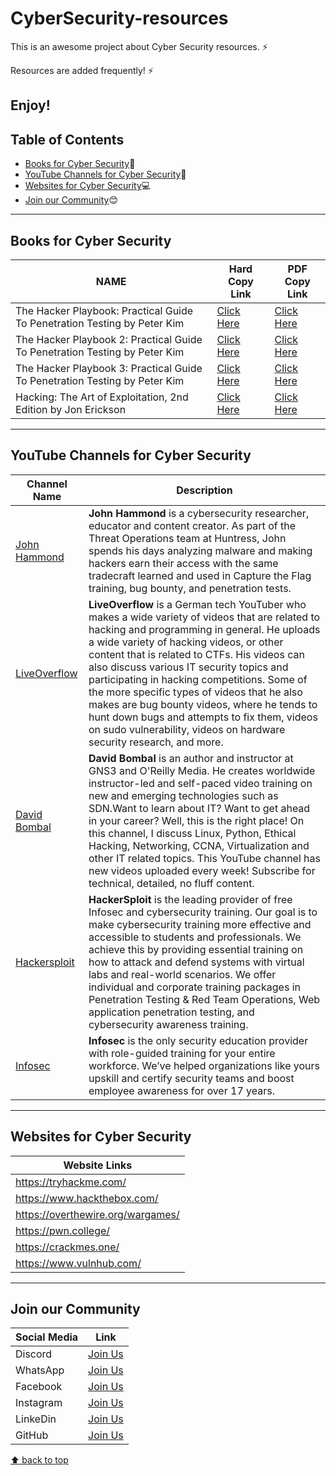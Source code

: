 # CyberSecurity-resources
This is an awesome project about Cyber Security resources. ⚡

Resources are added frequently! ⚡

Enjoy!
---
## Table of Contents
- [Books for Cyber Security](#books-for-Cyber-security):blue_book:
- [YouTube Channels for Cyber Security](#youtube-channels-for-cyber-security):incoming_envelope:
- [Websites for Cyber Security](#websites-for-cyber-security):computer:
- [Join our Community](#join-our-community):blush:
---
## Books for Cyber Security
| NAME | Hard Copy Link | PDF Copy Link |
| ---- | -------------- | ------------- |
| The Hacker Playbook: Practical Guide To Penetration Testing by Peter Kim | [Click Here](https://amzn.eu/d/58cyVTx) | [Click Here](https://drive.google.com/file/d/1JcIYiqPrZC_UNPPXEBFprekv-k5jdB4m/view?usp=share_link) |
| The Hacker Playbook 2: Practical Guide To Penetration Testing by Peter Kim | [Click Here](https://amzn.eu/d/3ySS0e1) | [Click Here](https://drive.google.com/file/d/10UwYs1ZyORa_isqP2fpWXyXor89KsTyH/view?usp=share_link) |
| The Hacker Playbook 3: Practical Guide To Penetration Testing by Peter Kim | [Click Here](https://amzn.eu/d/eYJSUP2) | [Click Here](https://drive.google.com/file/d/1eycAH_R8NHyujGI7rZJUbYNI_2Hejqvm/view?usp=share_link) |
| Hacking: The Art of Exploitation, 2nd Edition by Jon Erickson | [Click Here](https://amzn.eu/d/3nOG1vw) | [Click Here](https://drive.google.com/file/d/1S9yC6TvibWqeaAIq3jDZ74VnWgcWHK6l/view?usp=share_link) |
---
## YouTube Channels for Cyber Security
| Channel Name | Description |
| ------------ | ----------- |
| [John Hammond](https://www.youtube.com/@_JohnHammond/videos) | **John Hammond** is a cybersecurity researcher, educator and content creator. As part of the Threat Operations team at Huntress, John spends his days analyzing malware and making hackers earn their access with the same tradecraft learned and used in Capture the Flag training, bug bounty, and penetration tests. |
| [LiveOverflow](https://www.youtube.com/@LiveOverflow/videos) | **LiveOverflow** is a German tech YouTuber who makes a wide variety of videos that are related to hacking and programming in general. He uploads a wide variety of hacking videos, or other content that is related to CTFs. His videos can also discuss various IT security topics and participating in hacking competitions. Some of the more specific types of videos that he also makes are bug bounty videos, where he tends to hunt down bugs and attempts to fix them, videos on sudo vulnerability, videos on hardware security research, and more. |
| [David Bombal](https://www.youtube.com/@davidbombal/videos) | **David Bombal** is an author and instructor at GNS3 and O'Reilly Media. He creates worldwide instructor-led and self-paced video training on new and emerging technologies such as SDN.Want to learn about IT? Want to get ahead in your career?  Well, this is the right place! On this channel, I discuss Linux, Python, Ethical Hacking, Networking, CCNA, Virtualization and other IT related topics. This YouTube channel has new videos uploaded every week! Subscribe for technical, detailed, no fluff content. |
| [Hackersploit](https://www.youtube.com/@HackerSploit/videos) | **HackerSploit** is the leading provider of free Infosec and cybersecurity training. Our goal is to make cybersecurity training more effective and accessible to students and professionals. We achieve this by providing essential training on how to attack and defend systems with virtual labs and real-world scenarios. We offer individual and corporate training packages in Penetration Testing & Red Team Operations, Web application penetration testing, and cybersecurity awareness training. |
| [Infosec](https://www.youtube.com/@InfosecEdu/videos) | **Infosec** is the only security education provider with role-guided training for your entire workforce. We’ve helped organizations like yours upskill and certify security teams and boost employee awareness for over 17 years. |
---
## Websites for Cyber Security
| Website Links |
| ------------- |
| https://tryhackme.com/ |
| https://www.hackthebox.com/ |
| https://overthewire.org/wargames/ |
| https://pwn.college/ |
| https://crackmes.one/ |
| https://www.vulnhub.com/ |
---
## Join our Community
| Social Media | Link |
| ------------ | ---- |
| Discord | [Join Us](https://discord.gg/j2cMDF6Dtx) |
| WhatsApp | [Join Us](https://chat.whatsapp.com/Km6AX9di04ZLIpFEcXTiNK) |
| Facebook | [Join Us](https://www.facebook.com/profile.php?id=100088472180461) |
| Instagram | [Join Us](https://www.instagram.com/resourciocommunity22/) |
| LinkeDin | [Join Us](https://www.linkedin.com/in/resourcio-community22/) |
| GitHub | [Join Us](https://github.com/Resourcio-Community) |

[⬆ back to top](#table-of-contents)
